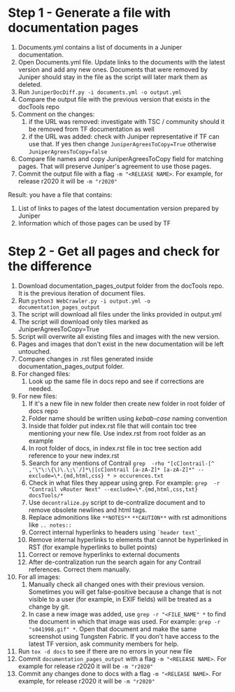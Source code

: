 # Step 1 - Generate a file with documentation pages
1. Documents.yml contains a list of documents in a Juniper documentation. 
1. Open Documents.yml file. Update links to the documents with the latest version and add any new ones. Documents that were removed by Juniper should stay in the file as the script will later mark them as deleted.
1. Run ```JuniperDocDiff.py -i documents.yml -o output.yml``` 
1. Compare the output file with the previous version that exists in the docTools repo 
1. Comment on the changes:
   1. if the URL was removed: investigate with TSC / community should it be removed from TF documentation as well
   1. if the URL was added: check with Juniper representative if TF can use that. If yes then change ``JuniperAgreesToCopy=True`` otherwise `JuniperAgreesToCopy=false`
1. Compare file names and copy JuniperAgreesToCopy field for matching pages. That will preserve Juniper's agreement to use those pages.
1. Commit the output file with a flag ```-m "<RELEASE NAME>```. For example, for release r2020 it will be ```-m "r2020"```

Result: you have a file that contains:
1. List of links to pages of the latest documentation version prepared by Juniper
1. Information which of those pages can be used by TF

# Step 2 - Get all pages and check for the difference
1. Download documentation_pages_output folder from the docTools repo. It is the previous iteration of document files.
1. Run ```python3 WebCrawler.py -i output.yml -o documentation_pages_output``` 
1. The script will download all files under the links provided in output.yml
1. The script will download only tiles marked as JuniperAgreesToCopy=True
1. Script will overwrite all existing files and images with the new version. 
1. Pages and images that don't exist in the new documentation will be left untouched.
1. Compare changes in .rst files generated inside documentation_pages_output folder. 
1. For changed files:
   1. Look up the same file in docs repo and see if corrections are needed.
1. For new files:
   1. If it's a new file in new folder then create new folder in root folder of docs repo
   1. Folder name should be written using *kebab-case* naming convention
   1. Inside that folder put index.rst file that will contain toc tree mentioning your new file. Use index.rst from root folder as an example
   1. In root folder of docs, in index.rst file in toc tree section add reference to your new index.rst
   1. Search for any mentions of Contrail ```grep  -rho "[cC]ontrail-[^ ,'\"\:\{\)\.\;\`/]*\|[cC]ontrail [a-zA-Z]* [a-zA-Z]*" --exclude=\*.{md,html,css} * > occurences.txt```
   1. Check in what files they appear using grep. For example: ```grep  -r "Contrail vRouter Next" --exclude=\*.{md,html,css,txt} docsTools/*```
   1. Use ```decontralize.py``` script to de-contralize document and to remove obsolete newlines and html tags.
   1. Replace admonitions like ```**NOTES**``` ```**CAUTION**``` with rst admonitions like ```.. notes::```
   1. Correct internal hyperlinks to headers using ``` `header text`_ ```
   1. Remove internal hyperlinks to elements that cannot be hyperlinked in RST (for example hyperlinks to bullet points)
   1. Correct or remove hyperlinks to external documents
   1. After de-contralization run the search again for any Contrail references. Correct them manually.
1. For all images:
   1. Manually check all changed ones with their previous version. Sometimes you will get false-positive because a change that is not visible to a user (for example, in EXIF fields) will be treated as a change by git.
   1. In case a new image was added, use ```grep -r "<FILE_NAME" *``` to find the document in which that image was used. For example: ```grep -r "s041998.gif" *```. Open that document and make the same screenshot using Tungsten Fabric. If you don't have access to the latest TF version, ask community members for help.
1. Run ```tox -d docs``` to see if there are no errors in your new file
1. Commit ```documentation_pages_output``` with a flag ```-m "<RELEASE NAME>```. For example for release r2020 it will be ```-m "r2020"```
1. Commit any changes done to docs with a flag ```-m "<RELEASE NAME>```. For example, for release r2020 it will be ```-m "r2020"```

